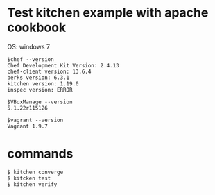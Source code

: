 # Test kitchen example with apache cookbook

OS: windows 7
```
$chef --version
Chef Development Kit Version: 2.4.13
chef-client version: 13.6.4
berks version: 6.3.1
kitchen version: 1.19.0
inspec version: ERROR
```
```
$VBoxManage --version
5.1.22r115126
```
```
$vagrant --version
Vagrant 1.9.7
```
# commands
```
$ kitchen converge
$ kitcken test
$ kitchen verify

```


